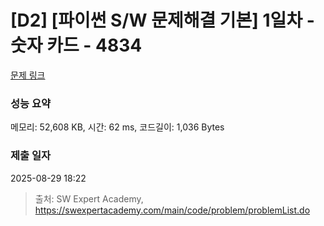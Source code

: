 # [D2] [파이썬 S/W 문제해결 기본] 1일차 - 숫자 카드 - 4834 

[문제 링크](https://swexpertacademy.com/main/code/problem/problemDetail.do?contestProbId=AWTLVouKpUgDFAVT) 

### 성능 요약

메모리: 52,608 KB, 시간: 62 ms, 코드길이: 1,036 Bytes

### 제출 일자

2025-08-29 18:22



> 출처: SW Expert Academy, https://swexpertacademy.com/main/code/problem/problemList.do